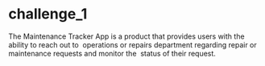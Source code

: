 ﻿# challenge_1
The Maintenance Tracker App is a product that provides users with the ability to reach out to 
operations or repairs department regarding repair or maintenance requests and monitor the 
status of their request. 

